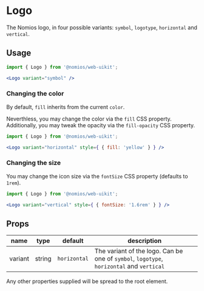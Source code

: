 # Logo

The Nomios logo, in four possible variants: `symbol`, `logotype`, `horizontal` and `vertical`.

## Usage

```jsx
import { Logo } from '@nomios/web-uikit';

<Logo variant="symbol" />
```

### Changing the color

By default, `fill` inherits from the current `color`.

Neverthless, you may change the color via the `fill` CSS property.
Additionally, you may tweak the opacity via the `fill-opacity` CSS property.

```jsx
import { Logo } from '@nomios/web-uikit';

<Logo variant="horizontal" style={ { fill: 'yellow' } } />
```

### Changing the size

You may change the icon size via the `fontSize` CSS property (defaults to `1rem`).

```jsx
import { Logo } from '@nomios/web-uikit';

<Logo variant="vertical" style={ { fontSize: '1.6rem' } } />
```

## Props

| name | type | default | description |
| ---- | ---- | ------- | ----------- |
| variant | string | `horizontal` | The variant of the logo. Can be one of `symbol`, `logotype`, `horizontal` and `vertical` |

Any other properties supplied will be spread to the root element.
